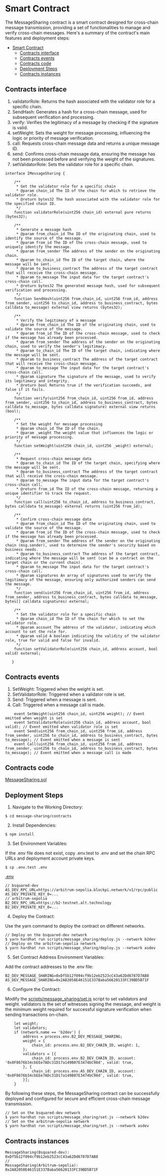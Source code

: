 # Smart Contract

The MessageSharing contract is a smart contract designed for cross-chain message transmission, providing a set of
functionalities to manage and verify cross-chain messages. Here's a summary of the contract's main features and
deployment steps:

<!-- TOC -->

* [Smart Contract](#smart-contract)
    * [Contracts interface](#contracts-interface)
    * [Contracts events](#contracts-events)
    * [Contracts code](#contracts-code)
    * [Deployment Steps](#deployment-steps)
    * [Contracts instances](#contracts-instances)

<!-- TOC -->

## Contracts interface

1. validatorRole: Returns the hash associated with the validator role for a specific chain.
2. SendHash: Generates a hash for a cross-chain message, used for subsequent verification and processing.
3. verify: Verifies the legitimacy of a message by checking if the signature is valid.
4. setWeight: Sets the weight for message processing, influencing the logic or priority of message verification.
5. call: Requests cross-chain message data and returns a unique message ID.
6. send: Confirms cross-chain message data, ensuring the message has not been processed before and verifying the weight
   of the signatures.
7. setValidatorRole: Sets the validator role for a specific chain.

```
interface IMessageSharing {

    /**
     * Get the validator role for a specific chain
     * @param chain_id The ID of the chain for which to retrieve the validator role.
     * @return bytes32 The hash associated with the validator role for the specified chain ID.
     */
    function validatorRole(uint256 chain_id) external pure returns (bytes32);

    /**
     * Generate a message hash
     * @param from_chain_id The ID of the originating chain, used to identify the source of the message.
     * @param from_id The ID of the cross-chain message, used to uniquely identify the message.
     * @param from_sender The address of the sender on the originating chain.
     * @param to_chain_id The ID of the target chain, where the message will be sent.
     * @param to_business_contract The address of the target contract that will receive the cross-chain message.
     * @param to_message The input data for the target contract's cross-chain call.
     * @return bytes32 The generated message hash, used for subsequent verification and processing.
     */
    function SendHash(uint256 from_chain_id, uint256 from_id, address from_sender, uint256 to_chain_id, address to_business_contract, bytes calldata to_message) external view returns (bytes32);

    /**
     * Verify the legitimacy of a message
     * @param from_chain_id The ID of the originating chain, used to validate the source of the message.
     * @param from_id The ID of the cross-chain message, used to check if the message has already been processed.
     * @param from_sender The address of the sender on the originating chain, used to verify the sender's legitimacy.
     * @param to_chain_id The ID of the target chain, indicating where the message will be sent.
     * @param to_business_contract The address of the target contract that will receive the cross-chain message.
     * @param to_message The input data for the target contract's cross-chain call.
     * @param signature The signature of the message, used to verify its legitimacy and integrity.
     * @return bool Returns true if the verification succeeds, and false if it fails.
     */
    function verify(uint256 from_chain_id, uint256 from_id, address from_sender, uint256 to_chain_id, address to_business_contract, bytes calldata to_message, bytes calldata signature) external view returns (bool);

    /**
     * Set the weight for message processing
     * @param chain_id The ID of the chain.
     * @param _weight The weight value that influences the logic or priority of message processing.
     */
    function setWeight(uint256 chain_id, uint256 _weight) external;

    /**
     * Request cross-chain message data
     * @param to_chain_id The ID of the target chain, specifying where the message will be sent.
     * @param to_business_contract The address of the target contract that will receive the cross-chain message.
     * @param to_message The input data for the target contract's cross-chain call.
     * @return from_id The ID of the cross-chain message, returning a unique identifier to track the request.
     */
    function call(uint256 to_chain_id, address to_business_contract, bytes calldata to_message) external returns (uint256 from_id);

    /**
     * Confirm cross-chain message data
     * @param from_chain_id The ID of the originating chain, used to validate the source of the message.
     * @param from_id The ID of the cross-chain message, used to check if the message has already been processed.
     * @param from_sender The address of the sender on the originating chain (msg.sender), used to determine the sender's security based on business needs.
     * @param to_business_contract The address of the target contract, indicating where the message will be sent (can be a contract on the target chain or the current chain).
     * @param to_message The input data for the target contract's cross-chain call.
     * @param signatures An array of signatures used to verify the legitimacy of the message, ensuring only authorized senders can send the message.
     */
    function send(uint256 from_chain_id, uint256 from_id, address from_sender, address to_business_contract, bytes calldata to_message, bytes[] calldata signatures) external;

    /**
     * Set the validator role for a specific chain
     * @param chain_id The ID of the chain for which to set the validator role.
     * @param account The address of the validator, indicating which account to set the role for.
     * @param valid A boolean indicating the validity of the validator role, true for valid and false for invalid.
     */
    function setValidatorRole(uint256 chain_id, address account, bool valid) external;

   }
```

## Contracts events

1. SetWeight: Triggered when the weight is set.
2. SetValidatorRole: Triggered when a validator role is set.
3. Send: Triggered when a message is sent.
4. Call: Triggered when a message call is made.

```
    event SetWeight(uint256 chain_id, uint256 weight); // Event emitted when weight is set
    event SetValidatorRole(uint256 chain_id, address account, bool valid); // Event emitted when validator role is set
    event Send(uint256 from_chain_id, uint256 from_id, address from_sender, uint256 to_chain_id, address to_business_contract, bytes to_message); // Event emitted when a message is sent
    event Call(uint256 from_chain_id, uint256 from_id, address from_sender, uint256 to_chain_id, address to_business_contract, bytes to_message); // Event emitted when a message call is made

```

## Contracts code

[MessageSharing.sol](../../contracts/contracts/message_sharing/MessageSharing.sol)

## Deployment Steps

1. Navigate to the Working Directory:

```
$ cd message-sharing/contracts 
```

2. Install Dependencies:

```
$ npm install
```

3. Set Environment Variables:

If the .env file does not exist, copy .env.test to .env and set the chain RPC URLs and deployment account private keys.

```
$ cp .env.test .env
```

[.env](../../contracts/.env.test)

```
// bsquared-dev
AS_DEV_RPC_URL=https://arbitrum-sepolia.blockpi.network/v1/rpc/public
AS_DEV_PRIVATE_KEY_0=...
// arbitrum-sepolia
B2_DEV_RPC_URL=https://b2-testnet.alt.technology
B2_DEV_PRIVATE_KEY_0=...
```  

4. Deploy the Contract:

Use the yarn command to deploy the contract on different networks.

```
// Deploy on the bsquared-dev network
$ yarn hardhat run scripts/message_sharing/deploy.js --network b2dev
// Deploy on the arbitrum-sepolia network
$ yarn hardhat run scripts/message_sharing/deploy.js --network asdev
```

5. Set Contract Address Environment Variables:

Add the contract addresses to the .env file:

```
B2_DEV_MESSAGE_SHARING=0xDf5b12f094cf9b12eb2523cC43a62Dd6787D7AB8
AS_DEV_MESSAGE_SHARING=0x2A82058E46151E337Baba56620133FC39BD5B71F
```

6. Configure the Contract:

Modify the [scripts/message_sharing/set.js](../../contracts/scripts/message_sharing/set.js) script to set validators and
weight.
validators is the set of witnesses signing the message, and weight is the minimum weight required for successful
signature verification when sending transactions on-chain.

```
    let weight;
    let validators;
    if (network.name == 'b2dev') {
        address = process.env.B2_DEV_MESSAGE_SHARING;
        weight = {
            chain_id: process.env.B2_DEV_CHAIN_ID, weight: 1,
        };
        validators = [{
            chain_id: process.env.B2_DEV_CHAIN_ID, account: '0x8F8676b34cbEEe7ADc31D17a149B07E3474bC98d', valid: true,
        }, {
            chain_id: process.env.AS_DEV_CHAIN_ID, account: '0x8F8676b34cbEEe7ADc31D17a149B07E3474bC98d', valid: true,
        }];
    }
```

By following these steps, the MessageSharing contract can be successfully deployed and configured for secure and
efficient cross-chain message transmission.

```
// Set on the bsquared-dev network
$ yarn hardhat run scripts/message_sharing/set.js --network b2dev
// Set on the arbitrum-sepolia network
$ yarn hardhat run scripts/message_sharing/set.js --network asdev
```

## Contracts instances

```
MessageSharing(Bsquared-dev): 0xDf5b12f094cf9b12eb2523cC43a62Dd6787D7AB8
// 
MessageSharing(Arbitrum-sepolia): 0x2A82058E46151E337Baba56620133FC39BD5B71F
```